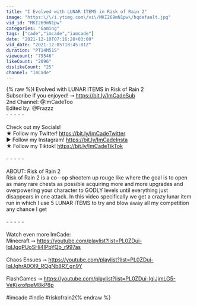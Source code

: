 ```yaml
---
title: "I Evolved with LUNAR ITEMS in Risk of Rain 2"
image: "https:\/\/i.ytimg.com\/vi\/MKI269mN1pw\/hqdefault.jpg"
vid_id: "MKI269mN1pw"
categories: "Gaming"
tags: ["cade","imcade","iamcade"]
date: "2021-12-10T07:16:28+03:00"
vid_date: "2021-12-05T18:45:01Z"
duration: "PT14M51S"
viewcount: "79546"
likeCount: "2096"
dislikeCount: "25"
channel: "ImCade"
---
```

{% raw %}I Evolved with LUNAR ITEMS in Risk of Rain 2<br />Subscribe if you enjoyed! ➞ <a rel="nofollow" target="blank" href="https://bit.ly/ImCadeSub">https://bit.ly/ImCadeSub</a><br />2nd Channel: @ImCadeToo <br />Edited by: @Frazzz <br />- - - - -<br /><br />Check out my Socials!<br />★ Follow my Twitter! <a rel="nofollow" target="blank" href="https://bit.ly/ImCadeTwitter">https://bit.ly/ImCadeTwitter</a><br />► Follow my Instagram! <a rel="nofollow" target="blank" href="https://bit.ly/ImCadeInsta">https://bit.ly/ImCadeInsta</a><br />★ Follow my Tiktok! <a rel="nofollow" target="blank" href="https://bit.ly/ImCadeTikTok">https://bit.ly/ImCadeTikTok</a><br /><br />- - - - -<br /><br />ABOUT: Risk of Rain 2<br />Risk of Rain 2 is a co--op shootem up rouge like where the goal is to open as many rare chests as possible acquiring more and more upgrades and overpowering your character to GODLY levels until everything just disappears in one attack. In this video specifically we get a crazy lunar item run in which I use 5 LUNAR ITEMS to try and blow away all my competition any chance I get<br /><br />- - - - -<br /><br />Watch even more ImCade:<br />Minecraft ➞ <a rel="nofollow" target="blank" href="https://youtube.com/playlist?list=PL0ZDui-IgIJgqPUoSHi4IPbYQb_r997as">https://youtube.com/playlist?list=PL0ZDui-IgIJgqPUoSHi4IPbYQb_r997as</a><br /><br />Chaos Ensues ➞ <a rel="nofollow" target="blank" href="https://youtube.com/playlist?list=PL0ZDui-IgIJghrA0Ol9_RQgNb8R7_gn9Y">https://youtube.com/playlist?list=PL0ZDui-IgIJghrA0Ol9_RQgNb8R7_gn9Y</a><br /><br />FlashGames ➞ <a rel="nofollow" target="blank" href="https://youtube.com/playlist?list=PL0ZDui-IgIJjmLG5-VeKjxrofpeM8kP8p">https://youtube.com/playlist?list=PL0ZDui-IgIJjmLG5-VeKjxrofpeM8kP8p</a><br /><br />#imcade #indie #riskofrain2{% endraw %}
